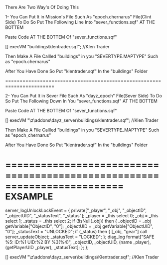 There Are Two Way's Of Doing This 

1- You Can Put It in Mission's File Such As "epoch.chernarus" File(Clint Side)
To Do So Put The Following Line Into "sever_functions.sqf" AT THE BOTTEM

Paste Code AT THE BOTTEM Of "sever_functions.sqf"

[] execVM "buildings\klentrader.sqf"; //Klen Trader

Then Make A File Callled "buildings" in you "SEVERTYPE.MAPTYPE" Such as "epoch.chernarus"

After You Have Done So Put "klentrader.sqf" In the "buildings" Folder

=======================================================================

2- You Can Put It in Sever File Such As "dayz_epoch" File(Sever Side)
To Do So Put The Following Down In You "sever_functions.sqf" AT THE BOTTEM

Paste Code AT THE BOTTEM Of "sever_functions.sqf"

[] execVM "\z\addons\dayz_server\buildings\klentrader.sqf"; //Klen Trader

Then Make A File Callled "buildings" in you "SEVERTYPE_MAPTYPE" Such as "epoch_chernarus"

After You Have Done So Put "klentrader.sqf" In the "buildings" Folder

========================================================================
EXSAMPLE 
========================================================================
server_logUnlockLockEvent = {
	private["_player", "_obj", "_objectID", "_objectUID", "_statusText", "_status"];
	_player = _this select 0;
	_obj = _this select 1;
	_status = _this select 2;
	if (!isNull(_obj)) then {
		_objectID = _obj getVariable["ObjectID", "0"];
		_objectUID = _obj getVariable["ObjectUID", "0"];
		_statusText = "UNLOCKED";
		if (_status) then {
			[_obj, "gear"] call server_updateObject;
			_statusText = "LOCKED";
		};
		diag_log format["SAFE %5: ID:%1 UID:%2 BY %3(%4)", _objectID, _objectUID, (name _player), (getPlayerUID _player), _statusText];
	};
};

[] execVM "\z\addons\dayz_server\buildings\Klentrader.sqf"; //Klen Trader

